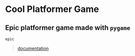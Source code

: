 # Cool Platformer Game
## Epic platformer game made with `pygame`
```epic```  
> [documentation](https://wotsitgamer.github.io/platformer-game/)

